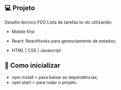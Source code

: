 
## 💻 Projeto

Desafio técnico FDO
Lista de tarefas to-do utilizando:

- Mobile first

- React:
ReactHooks para gerenciamento de estados;

- HTML | CSS | Javascript

## 🤔 Como inicializar

- npm install > para baixar as dependências;
- npm start > para rodar o projeto.